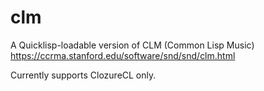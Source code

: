# clm
A Quicklisp-loadable version of CLM (Common Lisp Music) <https://ccrma.stanford.edu/software/snd/snd/clm.html>

Currently supports ClozureCL only.